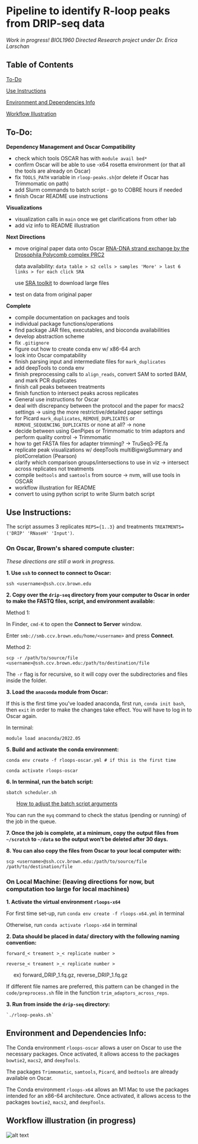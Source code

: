 # Pipeline to identify R-loop peaks from DRIP-seq data

*Work in progress! BIOL1960 Directed Research project under Dr. Erica Larschan*
## Table of Contents

[To-Do](https://github.com/corinnt/dripseq-peaks#to-do)

[Use Instructions](https://github.com/corinnt/dripseq-peaks#use-instructions)

[Environment and Dependencies Info](https://github.com/corinnt/dripseq-peaks#environment-and-dependencies-info)

[Workflow Illustration](https://github.com/corinnt/dripseq-peaks#workflow-illustration-in-progress)


## To-Do:

**Dependency Management and Oscar Compatibility**
- check which tools OSCAR has with `module avail bed*` 
- confirm Oscar will be able to use -x64 rosetta environment (or that all the tools are already on Oscar)
- fix `TOOLS_PATH` variable in `rloop-peaks.sh`(or delete if Oscar has Trimmomatic on path)
- add Slurm commands to batch script - go to COBRE hours if needed
- finish Oscar README use instructions

**Visualizations**
- visualization calls in `main` once we get clarifications from other lab
- add viz info to README illustration

**Next Directions**
- move original paper data onto Oscar [RNA-DNA strand exchange by the Drosophila Polycomb complex PRC2](https://www.nature.com/articles/s41467-020-15609-x)

    data availability: `data table > s2 cells > samples 'More' > last 6 links > for each click SRA`
    
    use [SRA toolkit](https://github.com/ncbi/sra-tools/wiki/HowTo:-fasterq-dump) to download large files 

- test on data from original paper 


**Complete**
- compile documentation on packages and tools
- individual package functions/operations
- find package JAR files, executables, and bioconda availabilities
- develop abstraction scheme
- fix `.gitignore`
- figure out how to create conda env w/ x86-64 arch 
- look into Oscar compatability
- finish parsing input and intermediate files for `mark_duplicates`
- add deepTools to conda env
- finish preprocessing calls to `align_reads`, convert SAM to sorted BAM, and mark PCR duplicates
- finish call peaks between treatments
- finish function to intersect peaks across replicates
- General use instructions for Oscar
- deal with discrepancy between the protocol and the paper for macs2 settings -> using the more restrictive/detailed paper settings
- for Picard `mark_duplicates`, `REMOVE_DUPLICATES` or `REMOVE_SEQUENCING_DUPLICATES` or none at all? -> none
- decide between using GenPipes or Trimmomatic to trim adaptors and perform quality control -> Trimmomatic 
- how to get FASTA files for adapter trimming? -> TruSeq3-PE.fa
- replicate peak visualizations w/ deepTools multiBigwigSummary and plotCorrelation (Pearson)
- clarify which comparison groups/intersections to use in viz -> intersect across replicates not treatments
- compile `bedtools` and `samtools` from source -> nvm, will use tools in OSCAR
- workflow illustration for README
- convert to using python script to write Slurm batch script


## Use Instructions:
The script assumes 3 replicates `REPS={1..3}` and treatments `TREATMENTS=('DRIP' 'RNaseH' 'Input')`. 

### On Oscar, Brown's shared compute cluster:

*These directions are still a work in progress.*

**1. Use `ssh` to connect to connect to Oscar:**
<!--- Make code --->
    ssh <username>@ssh.ccv.brown.edu

**2. Copy over the `drip-seq` directory from your computer to Oscar in order to make the FASTQ files, script, and environment available:**

Method 1:

In Finder, `cmd-K` to open the **Connect to Server** window.

Enter `smb://smb.ccv.brown.edu/home/<username>` and press **Connect**.

Method 2:
<!--- Make code --->
    scp -r /path/to/source/file <username>@ssh.ccv.brown.edu:/path/to/destination/file

The `-r` flag is for recursive, so it will copy over the subdirectories and files inside the folder.

**3. Load the `anaconda` module from Oscar:**

If this is the first time you've loaded anaconda, first run, `conda init bash`, then `exit` in order to make the changes take effect. You will have to log in to Oscar again.

In terminal:
<!--- This might be module load anaconda/3-5.2.0 if this (recommended) version doesn't work --->
    module load anaconda/2022.05 

**5. Build and activate the conda environment:**
<!--- Make code --->
    conda env create -f rloops-oscar.yml # if this is the first time 

    conda activate rloops-oscar

**6. In terminal, run the batch script:**
<!--- Make code --->
    sbatch scheduler.sh

&nbsp;&nbsp;&nbsp;&nbsp;&nbsp;&nbsp; [How to adjust the batch script arguments](https://docs.ccv.brown.edu/oscar/submitting-jobs/batch)

You can run the `myq` command to check the status (pending or running) of the job in the queue.

**7. Once the job is complete, at a minimum, copy the output files from `~/scratch` to `~/data` so the output won't be deleted after 30 days.**

**8. You can also copy the files from Oscar to your local computer with:**
<!--- Make code --->
    scp <username>@ssh.ccv.brown.edu:/path/to/source/file /path/to/destination/file

### On Local Machine: (leaving directions for now, but computation too large for local machines)

**1. Activate the virtual environment `rloops-x64`**

For first time set-up, run `conda env create -f rloops-x64.yml` in terminal

Otherwise, run `conda activate rloops-x64` in terminal

**2. Data should be placed in data/ directory with the following naming convention:**

    forward_< treament >_< replicate number >

    reverse_< treament >_< replicate number >

&nbsp;&nbsp;&nbsp;&nbsp; ex) forward_DRIP_1.fq.gz, reverse_DRIP_1.fq.gz

If different file names are preferred, this pattern can be changed in the `code/preprocess.sh` file in the function `trim_adaptors_across_reps`. 

**3. Run from inside the `drip-seq` directory:**

    `./rloop-peaks.sh` 

## Environment and Dependencies Info:

The Conda environment `rloops-oscar` allows a user on Oscar to use the necessary packages. 
Once activated, it allows access to the packages `bowtie2`, `macs2`, and `deepTools`.

The packages `Trimmomatic`, `samtools`, `Picard`, and `bedtools` are already available on Oscar. 

The Conda environment `rloops-x64` allows an M1 Mac to use the packages intended for an x86-64 architecture. 
Once activated, it allows access to the packages `bowtie2`, `macs2`, and `deepTools`.

## Workflow illustration (in progress)

![alt text](workflow-illustration.png?raw=true)